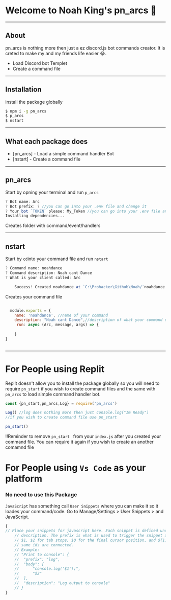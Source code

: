 # Welcome to Noah King's pn_arcs 👋

------------------

## About

pn_arcs is nothing more then just a ez discord.js bot commands creator. It is creted to make my and my friends life easier 😂.


- Load Discord bot Templet
- Create a command file

------------------

## Installation

install the package globally 
```sh
$ npm i -g pn_arcs
$ p_arcs
$ nstart
```

------------------

## What each package does

- [pn_arcs] - Load a simple command handler Bot
- [nstart] - Create a command file

------------------
## pn_arcs

Start by opning your terminal and run `p_arcs`
```js
? Bot name: Arc
? Bot prefix: ? //you can go into your .env file and change it
? Your bot `TOKEN` please: My_Token //you can go into your .env file and change it
Installing dependencies...
```
Creates folder with command/event/handlers

>
------------------
## nstart

Start by `cd`into your command file and run `nstart`
```js
? Command name: noahdance
? Command description: Noah cant Dance
? What is your client called: Arc

    Success! Created noahdance at `C:\Prohacker\Github\Noah/`noahdance
```
Creates your command file 
```js

  module.exports = {
    name: 'noahdance', //name of your command
    description: "Noah cant Dance",//description of what your command does
     run: async (Arc, message, args) => {
        
    }
}
  
```
------------------

# For People using Replit

Replit doesn't allow you to install the package globally so you will need to require `pn_start` if you wish to create command files and the same with `pn_arcs` to load simple command handler bot.


```js
const {pn_start,pn_arcs,Log} = require('pn_arcs')

Log() //log does nothing more then just console.log("Im Ready")
//if you wish to create command file use pn_start 

pn_start()

```
!!Reminder to remove `pn_start ` from your `index.js` after you created your command file. You can require it again if you wish to create an another comamnd file
>

# For People using ``Vs Code`` as your platform 
>
### No need to use this Package
`JavaScript` has something call `User Snippets` where you can make it so it loades your command/code. Go to Manage/Settings > User Snippets > and JavaScript.

```js
{
// Place your snippets for javascript here. Each snippet is defined under a snippet name and has a prefix, body and 
	// description. The prefix is what is used to trigger the snippet and the body will be expanded and inserted. Possible variables are:
	// $1, $2 for tab stops, $0 for the final cursor position, and ${1:label}, ${2:another} for placeholders. Placeholders with the 
	// same ids are connected.
	// Example:
	// "Print to console": {
	// 	"prefix": "log",
	// 	"body": [
	// 		"console.log('$1');",
	// 		"$2"
	// 	],
	// 	"description": "Log output to console"
	// }
}
```
